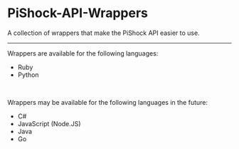 # PiShock-API-Wrappers
A collection of wrappers that make the PiShock API easier to use.
<hr/>

Wrappers are available for the following languages:
* Ruby
* Python

<br/>

Wrappers may be available for the following languages in the future:
* C#
* JavaScript (Node.JS)
* Java
* Go
